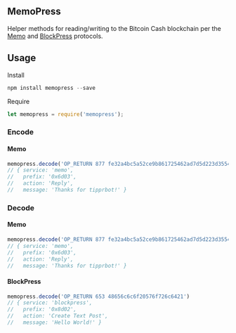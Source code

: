 ## MemoPress

Helper methods for reading/writing to the Bitcoin Cash blockchain per the [Memo](https://memo.cash/protocol) and [BlockPress](https://www.blockpress.com/developers/blockpress-protocol) protocols.

## Usage

Install

```js
npm install memopress --save
```

Require

```js
let memopress = require('memopress');
```

### Encode

#### Memo

```js
memopress.decode('OP_RETURN 877 fe32a4bc5a52ce9b861725462ad7d5d223d3554532eb172c7d29feca5722d44c 5468616e6b7320666f72207469707072626f7421')
// { service: 'memo',
//   prefix: '0x6d03',
//   action: 'Reply',
//   message: 'Thanks for tipprbot!' }
```

### Decode

#### Memo

```js
memopress.decode('OP_RETURN 877 fe32a4bc5a52ce9b861725462ad7d5d223d3554532eb172c7d29feca5722d44c 5468616e6b7320666f72207469707072626f7421')
// { service: 'memo',
//   prefix: '0x6d03',
//   action: 'Reply',
//   message: 'Thanks for tipprbot!' }
```

#### BlockPress

```js
memopress.decode('OP_RETURN 653 48656c6c6f20576f726c6421')
// { service: 'blockpress',
//   prefix: '0x8d02',
//   action: 'Create Text Post',
//   message: 'Hello World!' }
```
